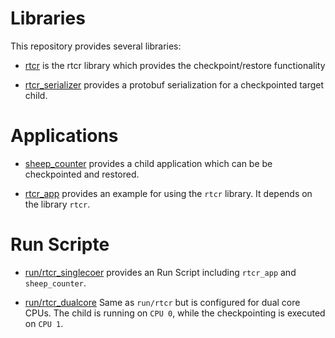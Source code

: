 # Libraries

This repository provides several libraries:

* [rtcr](lib/mk/rtcr.mk) is the rtcr library which provides the
  checkpoint/restore functionality

* [rtcr_serializer](lib/mk/rtcr_serializer.mk) provides a protobuf serialization for a
  checkpointed target child. 


# Applications

* [sheep_counter](src/app/sheep_counter/target.mk) provides a child application
  which can be be checkpointed and restored.

* [rtcr_app](src/app/rtcr_app/target.mk) provides an example for using the
  `rtcr` library. It depends on the library `rtcr`.


# Run Scripte

* [run/rtcr_singlecoer](run/rtcr_singlecore.run) provides an Run Script including `rtcr_app` and
  `sheep_counter`. 
  
* [run/rtcr_dualcore](run/rtcr_dualcore.run) Same as `run/rtcr` but is configured for
  dual core CPUs. The child is running on `CPU 0`, while the checkpointing is
  executed on `CPU 1`. 

  

